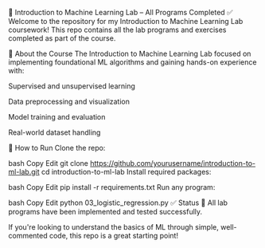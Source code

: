 📘 Introduction to Machine Learning Lab – All Programs Completed ✅
Welcome to the repository for my Introduction to Machine Learning Lab coursework!
This repo contains all the lab programs and exercises completed as part of the course.

🧠 About the Course
The Introduction to Machine Learning Lab focused on implementing foundational ML algorithms and gaining hands-on experience with:

Supervised and unsupervised learning

Data preprocessing and visualization

Model training and evaluation

Real-world dataset handling


🚀 How to Run
Clone the repo:

bash
Copy
Edit
git clone https://github.com/yourusername/introduction-to-ml-lab.git
cd introduction-to-ml-lab
Install required packages:

bash
Copy
Edit
pip install -r requirements.txt
Run any program:

bash
Copy
Edit
python 03_logistic_regression.py
✅ Status
💯 All lab programs have been implemented and tested successfully.

If you're looking to understand the basics of ML through simple, well-commented code, this repo is a great starting point!
